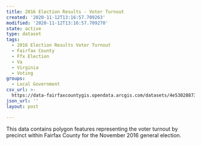 ```yaml
---
title: 2016 Election Results - Voter Turnout
created: '2020-11-12T13:16:57.709263'
modified: '2020-11-12T13:16:57.709270'
state: active
type: dataset
tags:
  - 2016 Election Results Voter Turnout
  - Fairfax County
  - Ffx Election
  - Va
  - Virginia
  - Voting
groups:
  - Local Government
csv_url: >-
  https://data-fairfaxcountygis.opendata.arcgis.com/datasets/4e53028873794ae4bab1d62bb1524916_1.csv?outSR=%7B%22latestWkid%22%3A2283%2C%22wkid%22%3A102746%7D
json_url: ''
layout: post

---
```

This data contains polygon features representing the voter turnout by precinct within Fairfax County for the November 2016 general election.
